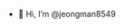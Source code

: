 - 👋 Hi, I’m @jeongman8549

<!---
jeongman8549/jeongman8549 is a ✨ special ✨ repository because its `README.md` (this file) appears on your GitHub profile.
You can click the Preview link to take a look at your changes.
--->
